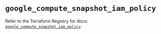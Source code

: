 # `google_compute_snapshot_iam_policy`

Refer to the Terraform Registry for docs: [`google_compute_snapshot_iam_policy`](https://registry.terraform.io/providers/hashicorp/google/6.15.0/docs/resources/compute_snapshot_iam_policy).
